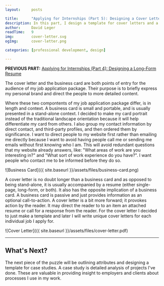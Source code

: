 ```yaml
---
layout:     posts

title:      "Applying for Internships (Part 5): Designing a Cover Letter & Business Card"
description: In this part, I design a template for cover letters and a business card 
author:     David Leger
readTime:   9
img:        cover-letter.svg
ogImg:      cover-letter.png

categories: [professional development, design]

---
```


**PREVIOUS PART:** [Applying for Internships (Part 4): Designing a Long-Form Resume]({{page.previous.url}})

The cover letter and the business card are both points of entry for the audience of my job application package. Their purpose is to briefly express my personal brand and direct the people to more detailed content. 

Where these two compontents of my job application package differ, is in length and context. A business card is small and portable, and is usually presented in a stand-alone context. I decided to make my card portrait instead of the traditional landscape orientation because it will help differentiate my card from others. I also group my contact information by direct contact, and third-party profiles, and then ordered them by significance. I want to direct people to my website first rather than emailing me directly because I want to avoid having people call me or sending me emails without first knowing who I am. This will avoid redundant questions that my website already answers, like: "What areas of work are you interesting in?" and "What sort of work experience do you have?". I want people who contact me to be informed before they do so.

![Business Card]({{ site.baseurl }}/assets/files/business-card.png)

A cover letter is no doubt longer than a business card and as opposed to being stand-alone, it is usually accompanied by a resume (either single-page, long-form, or both). It also has the opposite implication of a business card. A business card is passive and just provides information as an optional call-to-action. A cover letter is a bit more forward; it provokes action by the reader. It may direct the reader to to an item an attached resume or call for a response from the reader. For the cover letter I decided to just make a template and later I will write unique cover letters for each individual job I apply for.


![Cover Letter]({{ site.baseurl }}/assets/files/cover-letter.pdf)

***

## What's Next?

The next piece of the puzzle will be outlining attributes and designing a template for case studies. A case study is detailed analysis of projects I've done. These are valuable in providing insight to employers and clients about processes I use in my work.

